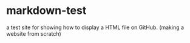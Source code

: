 # markdown-test
a test site for showing how to display a HTML file on GitHub. (making a website from scratch)
